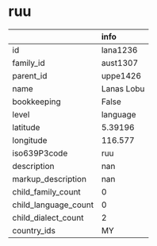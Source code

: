 # ruu
|                      | info       |
|:---------------------|:-----------|
| id                   | lana1236   |
| family_id            | aust1307   |
| parent_id            | uppe1426   |
| name                 | Lanas Lobu |
| bookkeeping          | False      |
| level                | language   |
| latitude             | 5.39196    |
| longitude            | 116.577    |
| iso639P3code         | ruu        |
| description          | nan        |
| markup_description   | nan        |
| child_family_count   | 0          |
| child_language_count | 0          |
| child_dialect_count  | 2          |
| country_ids          | MY         |